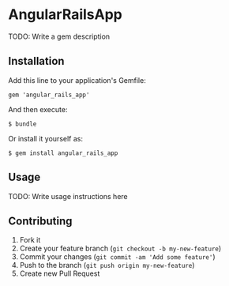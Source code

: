 # AngularRailsApp

TODO: Write a gem description

## Installation

Add this line to your application's Gemfile:

    gem 'angular_rails_app'

And then execute:

    $ bundle

Or install it yourself as:

    $ gem install angular_rails_app

## Usage

TODO: Write usage instructions here

## Contributing

1. Fork it
2. Create your feature branch (`git checkout -b my-new-feature`)
3. Commit your changes (`git commit -am 'Add some feature'`)
4. Push to the branch (`git push origin my-new-feature`)
5. Create new Pull Request
